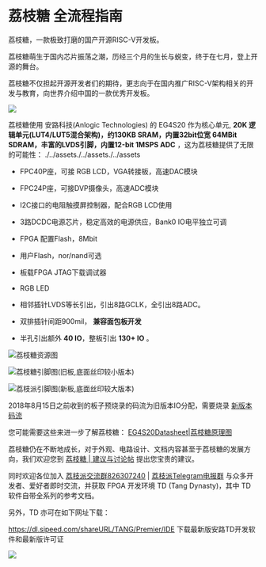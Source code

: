 # 荔枝糖 全流程指南


荔枝糖，一款极致打磨的国产开源RISC-V开发板。

荔枝糖萌生于国内芯片振荡之潮，历经三个月的生长与蜕变，终于在七月，登上开源的舞台。

荔枝糖不仅担起开源开发者们的期待，更志向于在国内推广RISC-V架构相关的开发与教育，向世界介绍中国的一款优秀开发板。

![](./../assets/material.png)


荔枝糖使用 安路科技(Anlogic Technologies) 的 EG4S20 作为核心单元, **20K
逻辑单元(LUT4/LUT5混合架构)，约130KB SRAM，内置32bit位宽 64MBit
SDRAM，丰富的LVDS引脚，内置12-bit 1MSPS ADC**
，这为荔枝糖提供了无限的可能性：
./../assets./../assets./../assets
-   FPC40P座，可接 RGB LCD，VGA转接板，高速DAC模块
-   FPC24P座，可接DVP摄像头，高速ADC模块
-   I2C接口的电阻触摸屏控制器，配合RGB LCD使用



-   3路DCDC电源芯片，稳定高效的电源供应，Bank0 IO电平独立可调
-   FPGA 配置Flash，8Mbit
-   用户Flash，nor/nand可选
-   板载FPGA JTAG下载调试器
-   RGB LED



-   相邻插针LVDS等长引出，引出8路GCLK，全引出8路ADC。
-   双排插针间距900mil， **兼容面包板开发** 
-   半孔引出额外 **40 IO**，整板引出 **130+ IO** 。

![荔枝糖资源图](./../assets./../assets./../assets/E203_function.png)


![荔枝糖引脚图(旧板,底面丝印较小版本)](./../assets./../assets/E203_pin.png)


![ 荔枝派引脚图(新板,底面丝印较大版本)](./../assets/Lichee-tang_NewIoMap.png)


2018年8月15日之前收到的板子预烧录的码流为旧版本IO分配，需要烧录
[新版本码流](./../assets/LicheeTangNewIoMap_BitStream.bit)

您可能需要这些来进一步了解荔枝糖： 
[EG4S20Datasheet](https://dl.sipeed.com/fileList/TANG/Primer/HDK/Datasheet/EG4S20_DataSheet_V1.4.pdf)|[荔枝糖原理图](https://dl.sipeed.com/fileList/TANG/Premier/HDK/LicheeTang_RV(Schematic).pdf)

荔枝糖仍在不断地成长，对于外观、电路设计、文档内容甚至于荔枝糖的发展方向，我们欢迎您到
[荔枝糖 | 建议与讨论帖](https://bbs.sipeed.com/category/3?search_ids=3&search_ids=28&search_ids=31&search_ids=30) 提出您宝贵的建议。

同时欢迎各位加入
[荔枝派交流群826307240](https://jq.qq.com/?_wv=1027&k=5uWO21P) | [荔枝派Telegram电报群](https://t.me/sipeed)
与众多开发者、爱好者即时交流，并获取 FPGA 开发环境 TD (Tang
Dynasty)，其中 TD 软件自带全系列的参考文档。

另外，TD 亦可在如下网址下载：

<https://dl.sipeed.com/shareURL/TANG/Premier/IDE> 下载最新版安路TD开发软件和最新版许可证

![](./../assets/QQ_Group_2.jpg)
